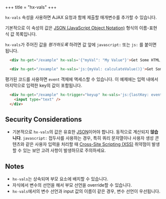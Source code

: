 +++
title = "hx-vals"
+++

`hx-vals` 속성을 사용하면 AJAX 요청과 함께 제출할 매개변수를 추가할 수 있습니다. 

기본적으로 이 속성의 값은 [JSON (JavaScript Object Notation)](https://www.json.org/json-en.html) 형식의 
이름-표현식 값 목록입니다.

`hx-vals`가 주어진 값을 *평가하도록* 하려면 값 앞에 `javascript:` 또는 `js:` 를 붙이면 됩니다.

```html
  <div hx-get="/example" hx-vals='{"myVal": "My Value"}'>Get Some HTML, Including A Value in the Request</div>

  <div hx-get="/example" hx-vals='js:{myVal: calculateValue()}'>Get Some HTML, Including a Dynamic Value from Javascript in the Request</div>
```

평가된 코드를 사용하면 `event` 객체에 액세스할 수 있습니다. 이 예제에는 입력 내에서 마지막으로 입력한 key의 값이 포함됩니다.

```html
  <div hx-get="/example" hx-trigger="keyup" hx-vals='js:{lastKey: event.key}'>
    <input type="text" />
  </div>
```

## Security Considerations

* 기본적으로 `hx-vals`의 값은 유효한 [JSON](https://developer.mozilla.org/en-US/docs/Glossary/JSON)이어야 합니다. 동적으로 계산되지 **않습니다**. 
`javascript:` 접두사를 사용하는 경우, 특히 쿼리 문자열이나 사용자 생성 콘텐츠와 같은 사용자 입력을 처리할 때 
[Cross-Site Scripting (XSS)](https://owasp.org/www-community/attacks/xss/) 취약점이 발생할 수 있는 보안 고려 사항이 발생하므로 주의하세요.

## Notes

* `hx-vals`는 상속되며 부모 요소에 배치할 수 있습니다.
* 자식에서 변수의 선언을 해서 부모 선언을 override할 수 있습니다.
* `hx-vals`에서의 변수 선언과 input 값의 이름이 같은 경우, 변수 선언이 우선됩니다.

